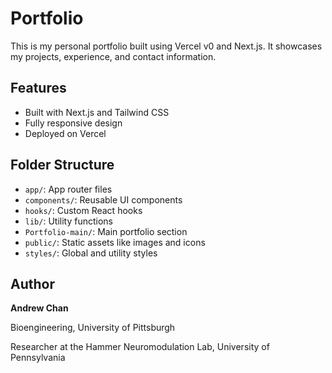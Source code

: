 # Portfolio

This is my personal portfolio built using Vercel v0 and Next.js. It showcases my projects, experience, and contact information.

## Features
- Built with Next.js and Tailwind CSS
- Fully responsive design
- Deployed on Vercel

## Folder Structure
- `app/`: App router files
- `components/`: Reusable UI components
- `hooks/`: Custom React hooks
- `lib/`: Utility functions
- `Portfolio-main/`: Main portfolio section
- `public/`: Static assets like images and icons
- `styles/`: Global and utility styles

## Author

**Andrew Chan**

Bioengineering, University of Pittsburgh

Researcher at the Hammer Neuromodulation Lab, University of Pennsylvania
